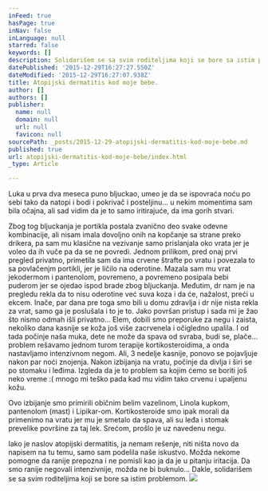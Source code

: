 ```yaml
---
inFeed: true
hasPage: true
inNav: false
inLanguage: null
starred: false
keywords: []
description: Solidarišem se sa svim roditeljima koji se bore sa istim problemom.
datePublished: '2015-12-29T16:27:27.550Z'
dateModified: '2015-12-29T16:27:07.938Z'
title: Atopijski dermatitis kod moje bebe.
author: []
authors: []
publisher:
  name: null
  domain: null
  url: null
  favicon: null
sourcePath: _posts/2015-12-29-atopijski-dermatitis-kod-moje-bebe.md
published: true
url: atopijski-dermatitis-kod-moje-bebe/index.html
_type: Article

---
```

Luka u prva dva meseca puno bljuckao, umeo je da se ispovraća noću po sebi tako da natopi i bodi i pokrivač i posteljinu... u nekim momentima sam bila očajna, ali sad vidim da je to samo iritirajuće, da ima gorih stvari. 

Zbog tog bljuckanja je portikla postala zvanično deo svake odevne kombinacije, ali nisam imala dovoljno onih na kopčanje sa strane preko drikera, pa sam mu klasične na vezivanje samo prislanjala oko vrata jer je voleo da ih vuče pa da se ne povredi. Jednom prilikom, pred onaj prvi pregled privatno, primetila sam da ima crvene štrafte po vratu i povezala to sa povlačenjm portikli, jer je ličilo na oderotine. Mazala sam mu vrat jekodermom i pantenolom, povremeno, a povremeno posipala bebi puderom jer se ojedao ispod brade zbog bljuckanja. Međutim, dr nam je na pregledu rekla da to nisu oderotine već suva koza i da će, nažalost, preći u ekcem. Inače, par dana pre toga smo bili u domu zdravlja i dr nije nista rekla za vrat, samo ga je poslušala i to je to. Jako površan pristup i sada mi je žao što nismo odmah išli privatno... Elem, dobili smo preporuke za negu i zaista, nekoliko dana kasnije se koža još više zacrvenela i očigledno upalila. I od tada počinje naša muka, dete ne može da spava od svraba, budi se, plače... problem rešavamo jednom turom terapije kortikosteroidima, a onda nastavljamo intenzivnom negom. Ali, 3 nedelje kasnije, ponovo se pojavljuje nakon par noći znojenja. Nakon izbijanja na vratu, počinje da divlja i širi se po stomaku i leđima. Izgleda da je to problem sa kojim ćemo se boriti još neko vreme :( mnogo mi teško pada kad mu vidim tako crvenu i upaljenu kožu.

Ovo izbijanje smo primirili običnim belim vazelinom, Linola kupkom, pantenolom (mast) i Lipikar-om. Kortikosteroide smo ipak morali da primenimo na vratu jer mu je smetalo da spava, ali su leđa i stomak prevelike površine za taj lek. Srećom, prošlo je uz navedenu negu. 

Iako je naslov atopijski dermatitis, ja nemam rešenje, niti ništa novo da napisem na tu temu, samo sam podelila naše iskustvo. Možda nekome pomogne da ranije prepozna i ne pomisli kao ja da je u pitanju iritacija. Da smo ranije negovali intenzivnije, možda ne bi buknulo... Dakle, solidarišem se sa svim roditeljima koji se bore sa istim problemom.
![](https://the-grid-user-content.s3-us-west-2.amazonaws.com/985d5df4-4100-47e4-b280-df9ba497f6f8.jpg)